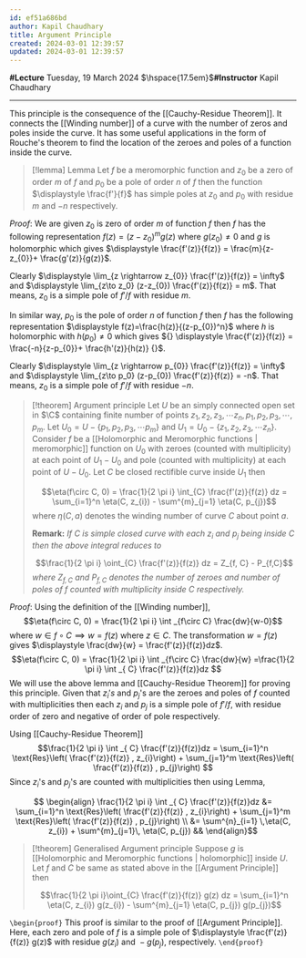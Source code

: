 ```yaml
---
id: ef51a686bd
author: Kapil Chaudhary
title: Argument Principle
created: 2024-03-01 12:39:57
updated: 2024-03-01 12:39:57
---
```


**#Lecture** Tuesday, 19 March 2024 $\hspace{17.5em}$**#Instructor** Kapil Chaudhary

---

This principle is the consequence of the [[Cauchy-Residue Theorem]]. It connects the [[Winding number]] of a curve with the number of zeros and poles inside the curve. It has some useful applications in the form of Rouche's theorem to find the location of the zeroes and poles of a function inside the curve.

> [!lemma] Lemma
> Let $f$ be a meromorphic function and $z_0$ be a zero of order $m$ of $f$ and $p_0$ be a pole of order $n$ of $f$ then the function $\displaystyle \frac{f'}{f}$ has simple poles at $z_0$ and $p_0$ with residue $m$ and $-n$ respectively.

*Proof*: We are given $z_0$ is zero of order $m$ of function $f$ then $f$ has the following representation $f(z)=(z-z_0)^m g(z)$ where $g(z_0) \neq 0$ and $g$ is holomorphic which gives $\displaystyle \frac{f'(z)}{f(z)} = \frac{m}{z-z_{0}}+ \frac{g'(z)}{g(z)}$.

Clearly $\displaystyle \lim_{z \rightarrow z_{0}} \frac{f'(z)}{f(z)} = \infty$ and $\displaystyle \lim_{z\to z_0} (z-z_{0}) \frac{f'(z)}{f(z)} = m$. That means, $z_0$ is a simple pole of $f'/f$ with residue $m$.

In similar way, $p_0$ is the pole of order $n$ of function $f$ then $f$ has the following representation 
$\displaystyle f(z)=\frac{h(z)}{(z-p_{0})^n}$ where $h$ is holomorphic with $h(p_0)\neq 0$ which gives ${} \displaystyle \frac{f'(z)}{f(z)} = \frac{-n}{z-p_{0}}+ \frac{h'(z)}{h(z)} {}$.

Clearly $\displaystyle \lim_{z \rightarrow p_{0}} \frac{f'(z)}{f(z)} = \infty$ and $\displaystyle \lim_{z\to p_0} (z-p_{0}) \frac{f'(z)}{f(z)} = -n$. That means, $z_0$ is a simple pole of $f'/f$ with residue $-n$.
$$\tag*{Q.E.D.}$$


> [!theorem] Argument principle
> Let $U$ be an simply connected open set in $\C$ containing finite number of points $z_1,z_2,z_3, \cdots z_n, p_1,p_2,p_3, \cdots, p_m$. Let $U_0 = U - \{p_1,p_2,p_3, \cdots  p_m \}$ and $U_1= U_{0}- \{ z_1,z_2,z_3, \cdots z_n \}$. Consider $f$ be a [[Holomorphic and Meromorphic functions | meromorphic]]  function on $U_0$ with zeroes (counted with multiplicity) at each point of $U_1-U_0$ and pole (counted with multiplicity) at each point of $U-U_0$. Let $C$ be closed rectifible curve inside $U_1$ then 
> 
> $$\eta(f\circ C, 0) = \frac{1}{2 \pi i} \int_{C} \frac{f'(z)}{f(z)} dz  = \sum_{i=1}^n \eta(C, z_{i}) - \sum^{m}_{j=1} \eta(C, p_{j})$$
> where $\eta(C,a)$ denotes the winding number of curve $C$ about point $a$.
> 
> **Remark:** *If $C$ is simple closed curve with each $z_i$ and $p_j$ being inside $C$ then the above integral reduces to*
> 
> $$\frac{1}{2 \pi i} \oint_{C} \frac{f'(z)}{f(z)} dz = Z_{f, C} - P_{f,C}$$ 
> *where $Z_{f,C}$ and $P_{f,C}$ denotes the number of zeroes and number of poles of $f$ counted with multiplicity inside $C$ respectively.*

*Proof*: Using the definition of the [[Winding number]], $$\eta(f\circ C, 0) = \frac{1}{2 \pi i} \int _{f\circ C} \frac{dw}{w-0}$$ where $w\in f\circ C \implies w=f(z)$ where $z \in C$. The transformation $w=f(z)$ gives $\displaystyle \frac{dw}{w} = \frac{f'(z)}{f(z)}dz$.
$$\eta(f\circ C, 0) = \frac{1}{2 \pi i} \int _{f\circ C} \frac{dw}{w} =\frac{1}{2 \pi i} \int _{ C} \frac{f'(z)}{f(z)}dz  $$
We will use the above lemma and [[Cauchy-Residue Theorem]] for proving this principle.
Given that $z_i's$ and $p_j$'s are the zeroes and poles of $f$ counted with multiplicities then each $z_i$ and $p_j$ is a simple pole of $f'/f$, with residue order of zero and negative of order of pole respectively.

Using [[Cauchy-Residue Theorem]] 
$$\frac{1}{2 \pi i} \int _{ C} \frac{f'(z)}{f(z)}dz  = \sum_{i=1}^n \text{Res}\left( \frac{f'(z)}{f(z)} , z_{i}\right) +  \sum_{j=1}^m \text{Res}\left( \frac{f'(z)}{f(z)} , p_{j}\right) $$
Since $z_{i}$'s and $p_{j}$'s are counted with multiplicities then using Lemma,

$$
\begin{align}
\frac{1}{2 \pi i} \int _{ C} \frac{f'(z)}{f(z)}dz  &= \sum_{i=1}^n \text{Res}\left( \frac{f'(z)}{f(z)} , z_{i}\right) +  \sum_{j=1}^m \text{Res}\left( \frac{f'(z)}{f(z)} , p_{j}\right) \\ &= \sum^{n}_{i=1} \,\eta(C, z_{i}) + \sum^{m}_{j=1}\, \eta(C, p_{j}) &&
\end{align}$$

$$\tag*{Q.E.D.}$$
> [!theorem] Generalised Argument principle
> Suppose $g$ is [[Holomorphic and Meromorphic functions | holomorphic]] inside $U$. Let $f$ and $C$ be same as stated above in the [[Argument Principle]] then
>
> $$\frac{1}{2 \pi i}\oint_{C} \frac{f'(z)}{f(z)} g(z) dz =  \sum_{i=1}^n \eta(C, z_{i}) g(z_{i}) - \sum^{m}_{j=1} \eta(C, p_{j}) g(p_{j})$$

`\begin{proof}`
This proof is similar to the proof of [[Argument Principle]]. Here, each zero and pole of $f$ is a simple pole of $\displaystyle \frac{f'(z)}{f(z)} g(z)$ with residue $g(z_{i})$ and ${} -g(p_{j})$, respectively.
`\end{proof}`
